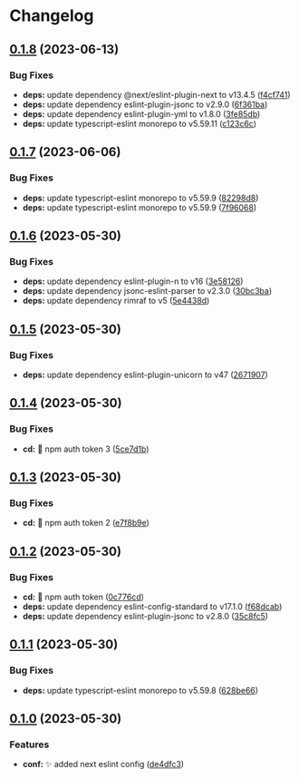 # Changelog

## [0.1.8](https://github.com/embyth/eslint-plugin/compare/eslint-plugin-v0.1.7...eslint-plugin-v0.1.8) (2023-06-13)


### Bug Fixes

* **deps:** update dependency @next/eslint-plugin-next to v13.4.5 ([f4cf741](https://github.com/embyth/eslint-plugin/commit/f4cf741cc889ec09c4b39a5e8bc2670edf427d09))
* **deps:** update dependency eslint-plugin-jsonc to v2.9.0 ([6f361ba](https://github.com/embyth/eslint-plugin/commit/6f361baa56dff76e4b368801b05e1b576ddcb106))
* **deps:** update dependency eslint-plugin-yml to v1.8.0 ([3fe85db](https://github.com/embyth/eslint-plugin/commit/3fe85dbfca4cae4ae36164c86021302865e3ba40))
* **deps:** update typescript-eslint monorepo to v5.59.11 ([c123c6c](https://github.com/embyth/eslint-plugin/commit/c123c6c4209bf0bdb4e51e945f54776717152c58))

## [0.1.7](https://github.com/embyth/eslint-plugin/compare/eslint-plugin-v0.1.6...eslint-plugin-v0.1.7) (2023-06-06)


### Bug Fixes

* **deps:** update typescript-eslint monorepo to v5.59.9 ([82298d8](https://github.com/embyth/eslint-plugin/commit/82298d8742f8168f9817149508ef99fd2263c91f))
* **deps:** update typescript-eslint monorepo to v5.59.9 ([7f96068](https://github.com/embyth/eslint-plugin/commit/7f96068b6c6e58eead5c536138c42d44f4670eb0))

## [0.1.6](https://github.com/embyth/eslint-plugin/compare/eslint-plugin-v0.1.5...eslint-plugin-v0.1.6) (2023-05-30)


### Bug Fixes

* **deps:** update dependency eslint-plugin-n to v16 ([3e58126](https://github.com/embyth/eslint-plugin/commit/3e58126ea3fbea0434f4432c7f3c45c0a9130d56))
* **deps:** update dependency jsonc-eslint-parser to v2.3.0 ([30bc3ba](https://github.com/embyth/eslint-plugin/commit/30bc3babf2b01d7d045a26b851c643e4d80f03a5))
* **deps:** update dependency rimraf to v5 ([5e4438d](https://github.com/embyth/eslint-plugin/commit/5e4438d224dc5a8dc6451e264886e76944769cd8))

## [0.1.5](https://github.com/embyth/eslint-plugin/compare/eslint-plugin-v0.1.4...eslint-plugin-v0.1.5) (2023-05-30)


### Bug Fixes

* **deps:** update dependency eslint-plugin-unicorn to v47 ([2671907](https://github.com/embyth/eslint-plugin/commit/2671907cb623d9e2113faef2222c962f177bfe95))

## [0.1.4](https://github.com/embyth/eslint-plugin/compare/eslint-plugin-v0.1.3...eslint-plugin-v0.1.4) (2023-05-30)


### Bug Fixes

* **cd:** 🐛 npm auth token 3 ([5ce7d1b](https://github.com/embyth/eslint-plugin/commit/5ce7d1bd78e7fbb42f1ed52b72df6f72a7e4aece))

## [0.1.3](https://github.com/embyth/eslint-plugin/compare/eslint-plugin-v0.1.2...eslint-plugin-v0.1.3) (2023-05-30)


### Bug Fixes

* **cd:** 🐛 npm auth token 2 ([e7f8b9e](https://github.com/embyth/eslint-plugin/commit/e7f8b9e34e7c588bedab52359fd745bd13f58ad3))

## [0.1.2](https://github.com/embyth/eslint-plugin/compare/eslint-plugin-v0.1.1...eslint-plugin-v0.1.2) (2023-05-30)


### Bug Fixes

* **cd:** 🐛 npm auth token ([0c776cd](https://github.com/embyth/eslint-plugin/commit/0c776cda704fd89ea924f3a4fb6f488d7c6c0504))
* **deps:** update dependency eslint-config-standard to v17.1.0 ([f68dcab](https://github.com/embyth/eslint-plugin/commit/f68dcab7b81d4f21a09125f116e58e066829f51c))
* **deps:** update dependency eslint-plugin-jsonc to v2.8.0 ([35c8fc5](https://github.com/embyth/eslint-plugin/commit/35c8fc563649134a0be661e7ae7ef46dec9fa497))

## [0.1.1](https://github.com/embyth/eslint-plugin/compare/eslint-plugin-v0.1.0...eslint-plugin-v0.1.1) (2023-05-30)


### Bug Fixes

* **deps:** update typescript-eslint monorepo to v5.59.8 ([628be66](https://github.com/embyth/eslint-plugin/commit/628be66768f5e5f4e74c0754d8b67b0b5d241152))

## [0.1.0](https://github.com/embyth/eslint-plugin/compare/eslint-plugin-v0.0.1...eslint-plugin-v0.1.0) (2023-05-30)


### Features

* **conf:** ✨ added next eslint config ([de4dfc3](https://github.com/embyth/eslint-plugin/commit/de4dfc398caf7eaf10f20d243a159b8c4274b679))
